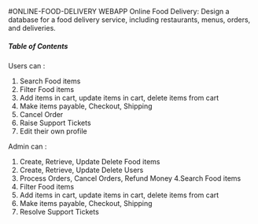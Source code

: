 #ONLINE-FOOD-DELIVERY WEBAPP
Online Food Delivery: Design a database for a food delivery service, including restaurants, menus, orders, and deliveries.

##### Table of Contents  
Users can :
1. Search Food items
2. Filter Food items
3. Add items in cart, update items in cart, delete items from cart
4. Make items payable, Checkout, Shipping
5. Cancel Order
6. Raise Support Tickets
7. Edit their own profile

Admin can :
1. Create, Retrieve, Update Delete Food items
2. Create, Retrieve, Update Delete Users
3. Process Orders, Cancel Orders, Refund Money
4.Search Food items
5. Filter Food items
6. Add items in cart, update items in cart, delete items from cart
7. Make items payable, Checkout, Shipping
8. Resolve Support Tickets

